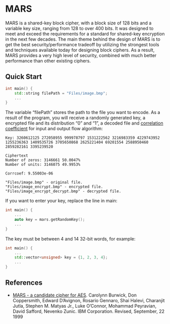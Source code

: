 # MARS

MARS is a shared-key block cipher, with a block size of 128 bits and a variable key size, ranging from 128 to over 400 bits. It was designed to meet and exceed the requirements for a standard for shared-key encryption in the next few decades. The main theme behind the design of MARS is to get the best security/performance tradeoff by utilizing the strongest tools and techniques available today for designing block ciphers. As a result, MARS provides a very high level of security, combined with much better performance than other existing ciphers.

## Quick Start

```C++
int main() {
    std::string filePath = "Files/image.bmp";
    ...
}
```

The variable “filePath” stores the path to the file you want to encode. As a result of the program, you will receive a randomly generated key, a encrypted file and its distribution “0” and “1”, a decoded file and [correlation coefficient](https://www.socscistatistics.com/tests/pearson/) for input and output flow algorithm:

    Key: 3260612125 272058955 999978797 1531222562 3216983359 4229743952 1255236363 1409535726 3705650868 2625221404 69201554 2588950460 2859282161 3395239520

    Ciphertext
    Number of zeros: 3146661 50.0047%
    Number of units: 3146075 49.9953%

    Corrcoef: 9.55003e-06

    "Files/image.bmp" - original file.
    "Files/image_encrypt.bmp" - encrypted file.
    "Files/image_encrypt_decrypt.bmp" - decrypted file.


If you want to enter your key, replace the line in main:

```C++
int main() {
    ...
    auto key = mars.getRandomKey();
    ...
}
```

The key must be between 4 and 14 32-bit words, for example:

```C++
int main() {
    ...
    std::vector<unsigned> key = {1, 2, 3, 4};
    ...
}
```

## References
- [MARS - a candidate cipher for AES](http://citeseerx.ist.psu.edu/viewdoc/download?doi=10.1.1.35.5604&rep=rep1&type=pdf).
  Carolynn Burwick, Don Coppersmith, Edward D’Avignon, Rosario Gennaro, Shai Halevi, Charanjit Jutla, Stephen M. Matyas Jr., Luke O’Connor, Mohammad Peyravian, David Safford, Nevenko Zunic. IBM Corporation. Revised, September, 22 1999

